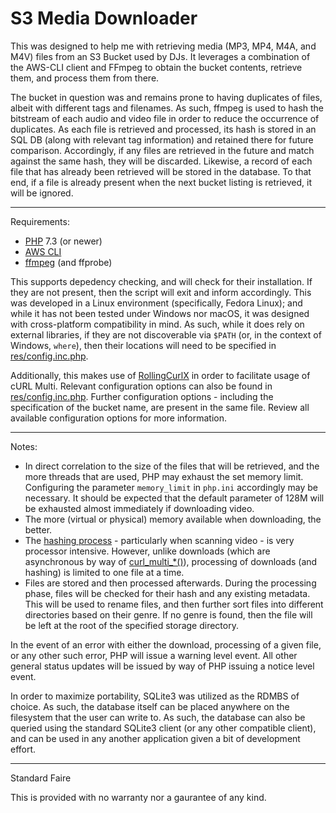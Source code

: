 # S3 Media Downloader

This was designed to help me with retrieving media (MP3, MP4, M4A, and M4V) files from an S3 Bucket used by DJs. It leverages a combination of the AWS-CLI client and FFmpeg to obtain the bucket contents, retrieve them, and process them from there.

The bucket in question was and remains prone to having duplicates of files, albeit with different tags and filenames. As such, ffmpeg is used to hash the bitstream of each audio and video file in order to reduce the occurrence of duplicates. As each file is retrieved and processed, its hash is stored in an SQL DB (along with relevant tag information) and retained there for future comparison. Accordingly, if any files are retrieved in the future and match against the same hash, they will be discarded.
Likewise, a record of each file that has already been retrieved will be stored in the database. To that end, if a file is already present when the next bucket listing is retrieved, it will be ignored.

----

Requirements:

 * [PHP](https://www.php.net/) 7.3 (or newer)
 * [AWS CLI](https://aws.amazon.com/cli/)
 * [ffmpeg](https://ffmpeg.org/) (and ffprobe)

This supports depedency checking, and will check for their installation. If they are not present, then the script will exit and inform accordingly. This was developed in a Linux environment (specifically, Fedora Linux); and while it has not been tested under Windows nor macOS, it was designed with cross-platform compatibility in mind. As such, while it does rely on external libraries, if they are not discoverable via `$PATH` (or, in the context of Windows, `where`), then their locations will need to be specified in [res/config.inc.php](res/config.inc.php).

Additionally, this makes use of [RollingCurlX](http://github.com/marcushat/RollingCurlX) in order to facilitate usage of cURL Multi. Relevant configuration options can also be found in [res/config.inc.php](res/config.inc.php). Further configuration options - including the specification of the bucket name, are present in the same file. Review all available configuration options for more information.

----

Notes:

 * In direct correlation to the size of the files that will be retrieved, and the more threads that are used, PHP may exhaust the set memory limit. Configuring the parameter `memory_limit` in `php.ini` accordingly may be necessary. It should be expected that the default parameter of 128M will be exhausted almost immediately if downloading video.
 * The more (virtual or physical) memory available when downloading, the better.
 * The [hashing process](https://ffmpeg.org/doxygen/3.3/group__lavu__hash.html) - particularly when scanning video - is very processor intensive. However, unlike downloads (which are asynchronous by way of [curl_multi_*()](https://www.php.net/manual/en/function.curl-multi-init.php)), processing of downloads (and hashing) is limited to one file at a time.
 * Files are stored and then processed afterwards. During the processing phase, files will be checked for their hash and any existing metadata. This will be used to rename files, and then further sort files into different directories based on their genre. If no genre is found, then the file will be left at the root of the specified storage directory.

In the event of an error with either the download, processing of a given file, or any other such error, PHP will issue a warning level event. All other general status updates will be issued by way of PHP issuing a notice level event.

In order to maximize portability, SQLite3 was utilized as the RDMBS of choice. As such, the database itself can be placed anywhere on the filesystem that the user can write to. As such, the database can also be queried using the standard SQLite3 client (or any other compatible client), and can be used in any another application given a bit of development effort.

----

Standard Faire

This is provided with no warranty nor a gaurantee of any kind.